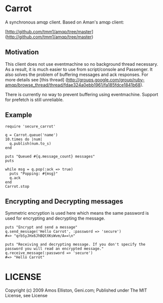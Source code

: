 # Carrot

A synchronous amqp client. Based on Aman's amqp client:

[http://github.com/tmm1/amqp/tree/master] (http://github.com/tmm1/amqp/tree/master)

## Motivation

This client does not use eventmachine so no background thread necessary. As a result, it is much easier to use from script/console and Passenger. It also solves the problem of buffering messages and ack responses. For more details see [this thread] (http://groups.google.com/group/ruby-amqp/browse_thread/thread/fdae324a0ebb1961/fa185fdce1841b68).

There is currently no way to prevent buffering using eventmachine. Support for prefetch is still unreliable.


## Example
    
    require 'secure_carrot'

    q = Carrot.queue('name')
    10.times do |num|
      q.publish(num.to_s)
    end
    
    puts "Queued #{q.message_count} messages"
    puts
    
    while msg = q.pop(:ack => true)
      puts "Popping: #{msg}"
      q.ack
    end
    Carrot.stop

## Encrypting and Decrypting messages

Symmetric encryption is used here which means the same password is used for encrypting
and decrypting the message.

    puts "Encrypt and send a message"
    q.send_message('Hello Carrot', :password => 'secure')
    #=> "qrbSyJHx6JhBQtXKsWvm/A==\n"

    puts "Receiving and decrypting message. If you don't specify the password you will read an encrypted message."
    q.receive_message(:password => 'secure')
    #=> "Hello Carrot"
    
# LICENSE

Copyright (c) 2009 Amos Elliston, Geni.com; Published under The MIT License, see License
